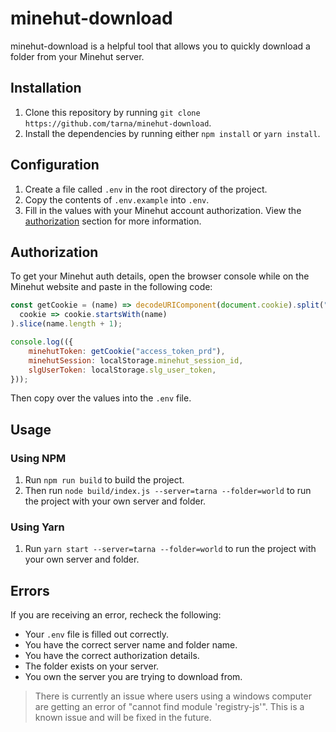# minehut-download
minehut-download is a helpful tool that allows you to quickly download a folder from your Minehut server.

## Installation
1. Clone this repository by running `git clone https://github.com/tarna/minehut-download`.
2. Install the dependencies by running either `npm install` or `yarn install`.

## Configuration
1. Create a file called `.env` in the root directory of the project.
2. Copy the contents of `.env.example` into `.env`.
3. Fill in the values with your Minehut account authorization. View the [authorization](#authorization) section for more information.

## Authorization
To get your Minehut auth details, open the browser console while on the Minehut website and paste in the following code:
```js
const getCookie = (name) => decodeURIComponent(document.cookie).split("; ").find(
  cookie => cookie.startsWith(name)
).slice(name.length + 1);

console.log(({
    minehutToken: getCookie("access_token_prd"),
    minehutSession: localStorage.minehut_session_id,
    slgUserToken: localStorage.slg_user_token,
}));
```
Then copy over the values into the `.env` file.

## Usage

### Using NPM
1. Run `npm run build` to build the project.
2. Then run `node build/index.js --server=tarna --folder=world` to run the project with your own server and folder.

### Using Yarn
1. Run `yarn start --server=tarna --folder=world` to run the project with your own server and folder.

## Errors
If you are receiving an error, recheck the following:
- Your `.env` file is filled out correctly.
- You have the correct server name and folder name.
- You have the correct authorization details.
- The folder exists on your server.
- You own the server you are trying to download from.

> There is currently an issue where users using a windows computer are getting an error of "cannot find module 'registry-js'". This is a known issue and will be fixed in the future.